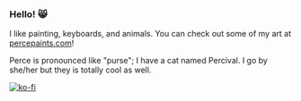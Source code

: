 ### Hello! 😸

I like painting, keyboards, and animals. You can check out some of my art at [percepaints.com](https://www.percepaints.com/)!

Perce is pronounced like "purse"; I have a cat named Percival. I go by she/her but they is totally cool as well.

[![ko-fi](https://ko-fi.com/img/githubbutton_sm.svg)](https://ko-fi.com/O5O05DFKG)
